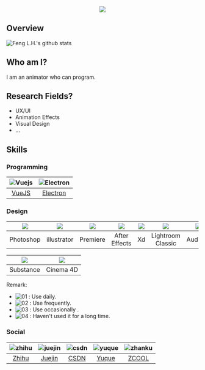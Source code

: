 <div align="center"><img src="https://s1.ax1x.com/2020/07/22/U7AME6.png" /></div>

## Overview

![Feng L.H.'s github stats](https://github-readme-stats.vercel.app/api?username=zpfz&show_icons=true)

## Who am I?
I am an animator who can program.
## Research Fields?
  - UX/UI
  - Animation Effects
  - Visual Design
  - ...
  
## Skills

### Programming
| ![Vuejs](https://s1.ax1x.com/2020/07/22/U7hkn0.png) | ![Electron](https://s1.ax1x.com/2020/07/22/U7h9pj.png) | 
| :-: | :-: |
 [VueJS](https://cn.vuejs.org/) | [Electron](http://www.electronjs.org/) | 

### Design
| <img src="https://s1.ax1x.com/2020/07/22/U7hiXq.png"/> | <img src="https://s1.ax1x.com/2020/07/22/U7fztg.png"/> | <img src="https://s1.ax1x.com/2020/07/22/U7hPcn.png" /> | <img src="https://s1.ax1x.com/2020/07/22/U7hShQ.png" /> | <img src="https://s1.ax1x.com/2020/07/22/U7hABV.png"/> | <img src="https://s1.ax1x.com/2020/07/22/U7hC1s.png" /> | <img src="https://s1.ax1x.com/2020/07/22/U7fX0f.png"/> |
| :-: | :-: | :-: | :-: | :-: | :-: | :-: |
|Photoshop | illustrator | Premiere | After Effects | Xd | Lightroom Classic | Audition |

| <img src="https://s1.ax1x.com/2020/07/22/U7fxAS.png"/> | <img src="https://s1.ax1x.com/2020/07/22/U7fj78.png"/> |
| :-: | :-: |
| Substance | Cinema 4D |

Remark:
 - ![01](https://s1.ax1x.com/2020/07/22/U74gZ6.png) : Use daily.
 - ![02](https://s1.ax1x.com/2020/07/22/U746qx.png) : Use frequently.
 - ![03](https://s1.ax1x.com/2020/07/22/U74ys1.png) : Use occasionally .
 - ![04](https://s1.ax1x.com/2020/07/22/U74sMR.png) : Haven't used it for a long time.

### Social
| ![zhihu](https://s1.ax1x.com/2020/07/22/U7H2dI.png) | ![juejin](https://s1.ax1x.com/2020/07/22/U7HhJf.png) | ![csdn](https://s1.ax1x.com/2020/07/22/U7H4W8.png) | ![yuque](https://s1.ax1x.com/2020/07/22/U7HfFP.png) | ![zhanku](https://s1.ax1x.com/2020/07/22/U7HRot.png) | 
| :-: | :-: | :-: | :-: | :-: |
 [Zhihu](https://www.zhihu.com/people/zuo-pie-feng-zi) | [Juejin](https://juejin.im/user/5d07466b51882554d6312922) | [CSDN](https://blog.csdn.net/zpfz756) | [Yuque](https://www.yuque.com/zpfz) | [ZCOOL](https://www.zcool.com.cn/u/19734216) | 

